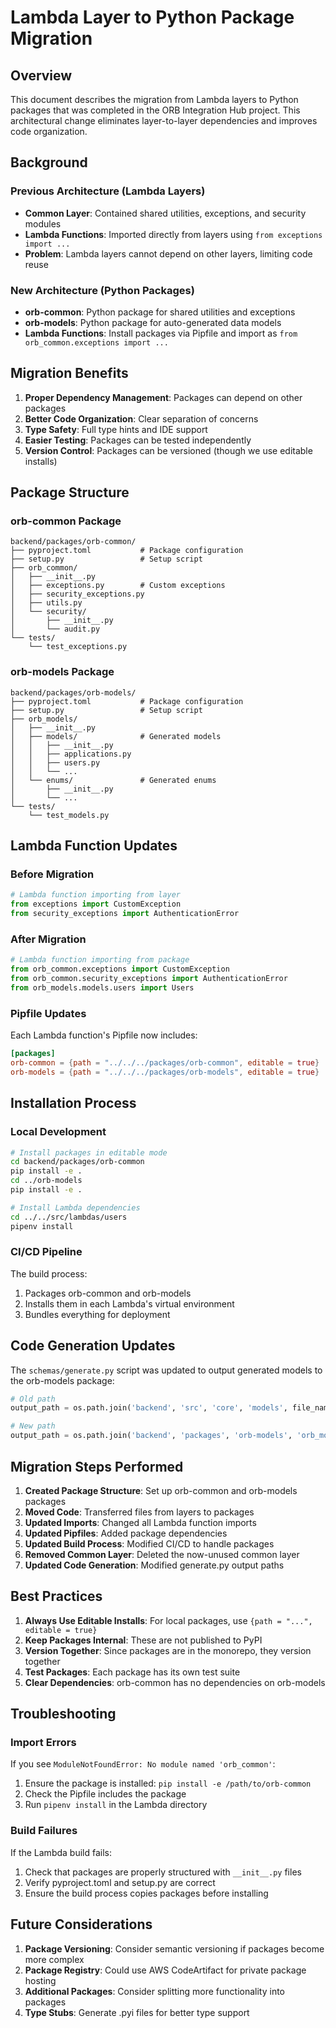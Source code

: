 # Lambda Layer to Python Package Migration

## Overview

This document describes the migration from Lambda layers to Python packages that was completed in the ORB Integration Hub project. This architectural change eliminates layer-to-layer dependencies and improves code organization.

## Background

### Previous Architecture (Lambda Layers)
- **Common Layer**: Contained shared utilities, exceptions, and security modules
- **Lambda Functions**: Imported directly from layers using `from exceptions import ...`
- **Problem**: Lambda layers cannot depend on other layers, limiting code reuse

### New Architecture (Python Packages)
- **orb-common**: Python package for shared utilities and exceptions
- **orb-models**: Python package for auto-generated data models
- **Lambda Functions**: Install packages via Pipfile and import as `from orb_common.exceptions import ...`

## Migration Benefits

1. **Proper Dependency Management**: Packages can depend on other packages
2. **Better Code Organization**: Clear separation of concerns
3. **Type Safety**: Full type hints and IDE support
4. **Easier Testing**: Packages can be tested independently
5. **Version Control**: Packages can be versioned (though we use editable installs)

## Package Structure

### orb-common Package
```
backend/packages/orb-common/
├── pyproject.toml           # Package configuration
├── setup.py                 # Setup script
├── orb_common/
│   ├── __init__.py
│   ├── exceptions.py        # Custom exceptions
│   ├── security_exceptions.py
│   ├── utils.py
│   └── security/
│       ├── __init__.py
│       └── audit.py
└── tests/
    └── test_exceptions.py
```

### orb-models Package
```
backend/packages/orb-models/
├── pyproject.toml           # Package configuration
├── setup.py                 # Setup script
├── orb_models/
│   ├── __init__.py
│   ├── models/              # Generated models
│   │   ├── __init__.py
│   │   ├── applications.py
│   │   ├── users.py
│   │   └── ...
│   └── enums/               # Generated enums
│       ├── __init__.py
│       └── ...
└── tests/
    └── test_models.py
```

## Lambda Function Updates

### Before Migration
```python
# Lambda function importing from layer
from exceptions import CustomException
from security_exceptions import AuthenticationError
```

### After Migration
```python
# Lambda function importing from package
from orb_common.exceptions import CustomException
from orb_common.security_exceptions import AuthenticationError
from orb_models.models.users import Users
```

### Pipfile Updates
Each Lambda function's Pipfile now includes:
```toml
[packages]
orb-common = {path = "../../../packages/orb-common", editable = true}
orb-models = {path = "../../../packages/orb-models", editable = true}
```

## Installation Process

### Local Development
```bash
# Install packages in editable mode
cd backend/packages/orb-common
pip install -e .
cd ../orb-models
pip install -e .

# Install Lambda dependencies
cd ../../src/lambdas/users
pipenv install
```

### CI/CD Pipeline
The build process:
1. Packages orb-common and orb-models
2. Installs them in each Lambda's virtual environment
3. Bundles everything for deployment

## Code Generation Updates

The `schemas/generate.py` script was updated to output generated models to the orb-models package:

```python
# Old path
output_path = os.path.join('backend', 'src', 'core', 'models', file_name)

# New path
output_path = os.path.join('backend', 'packages', 'orb-models', 'orb_models', 'models', file_name)
```

## Migration Steps Performed

1. **Created Package Structure**: Set up orb-common and orb-models packages
2. **Moved Code**: Transferred files from layers to packages
3. **Updated Imports**: Changed all Lambda function imports
4. **Updated Pipfiles**: Added package dependencies
5. **Updated Build Process**: Modified CI/CD to handle packages
6. **Removed Common Layer**: Deleted the now-unused common layer
7. **Updated Code Generation**: Modified generate.py output paths

## Best Practices

1. **Always Use Editable Installs**: For local packages, use `{path = "...", editable = true}`
2. **Keep Packages Internal**: These are not published to PyPI
3. **Version Together**: Since packages are in the monorepo, they version together
4. **Test Packages**: Each package has its own test suite
5. **Clear Dependencies**: orb-common has no dependencies on orb-models

## Troubleshooting

### Import Errors
If you see `ModuleNotFoundError: No module named 'orb_common'`:
1. Ensure the package is installed: `pip install -e /path/to/orb-common`
2. Check the Pipfile includes the package
3. Run `pipenv install` in the Lambda directory

### Build Failures
If the Lambda build fails:
1. Check that packages are properly structured with `__init__.py` files
2. Verify pyproject.toml and setup.py are correct
3. Ensure the build process copies packages before installing

## Future Considerations

1. **Package Versioning**: Consider semantic versioning if packages become more complex
2. **Package Registry**: Could use AWS CodeArtifact for private package hosting
3. **Additional Packages**: Consider splitting more functionality into packages
4. **Type Stubs**: Generate .pyi files for better type support